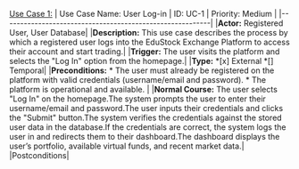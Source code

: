 

<u>Use Case 1:</u>
| Use Case Name: User Log-in | ID: UC-1 | Priority: Medium |
|----------------------------------------------------------|
|**Actor:** Registered User, User Database|
|**Description:** This use case describes the process by which a registered user logs into the EduStock Exchange Platform to access their account and start trading.|
|**Trigger:** The user visits the platform and selects the "Log In" option from the homepage.|
|**Type:** *[x] External *[] Temporal|
|**Preconditions:** * The user must already be registered on the platform with valid credentials (username/email and password).   * The platform is operational and available. |
|**Normal Course:** The user selects "Log In" on the homepage.The system prompts the user to enter their username/email and password.The user inputs their credentials and clicks the "Submit" button.The system verifies the credentials against the stored user data in the database.If the credentials are correct, the system logs the user in and redirects them to their dashboard.The dashboard displays the user’s portfolio, available virtual funds, and recent market data.|
|Postconditions|



